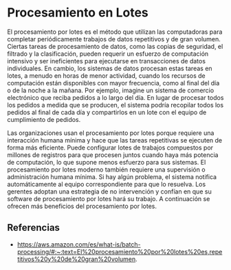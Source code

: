 # Procesamiento en Lotes

El procesamiento por lotes es el método que utilizan las computadoras para completar periódicamente trabajos de datos repetitivos y de gran volumen. Ciertas tareas de procesamiento de datos, como las copias de seguridad, el filtrado y la clasificación, pueden requerir un esfuerzo de computación intensivo y ser ineficientes para ejecutarse en transacciones de datos individuales. En cambio, los sistemas de datos procesan estas tareas en lotes, a menudo en horas de menor actividad, cuando los recursos de computación están disponibles con mayor frecuencia, como al final del día o de la noche a la mañana. Por ejemplo, imagine un sistema de comercio electrónico que reciba pedidos a lo largo del día. En lugar de procesar todos los pedidos a medida que se producen, el sistema podría recopilar todos los pedidos al final de cada día y compartirlos en un lote con el equipo de cumplimiento de pedidos.

Las organizaciones usan el procesamiento por lotes porque requiere una interacción humana mínima y hace que las tareas repetitivas se ejecuten de forma más eficiente. Puede configurar lotes de trabajos compuestos por millones de registros para que procesen juntos cuando haya más potencia de computación, lo que supone menos esfuerzo para sus sistemas. El procesamiento por lotes moderno también requiere una supervisión o administración humana mínima. Si hay algún problema, el sistema notifica automáticamente al equipo correspondiente para que lo resuelva. Los gerentes adoptan una estrategia de no intervención y confían en que su software de procesamiento por lotes hará su trabajo. A continuación se ofrecen más beneficios del procesamiento por lotes.


## Referencias
- https://aws.amazon.com/es/what-is/batch-processing/#:~:text=El%20procesamiento%20por%20lotes%20es,repetitivos%20y%20de%20gran%20volumen.

